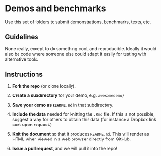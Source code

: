 # Demos and benchmarks

Use this set of folders to submit demonstrations, benchmarks, texts, etc.  

## Guidelines

None really, except to do something cool, and reproducible.  Ideally it would also be code where someone else could adapt it easily for testing with alternative tools.

## Instructions

1. **Fork the repo** (or clone locally).

2. **Create a subdirectory** for your demo, e.g. `awesomedemo/`.

3. **Save your demo as `README.md`** in that subdirectory.

4. **Include the data** needed for knitting the `.Rmd` file.  If this is not possible, suggest a way for others to obtain this data (for instance a Dropbox link sent upon request.)

5. **Knit the document** so that it produces `README.md`.  This will render as HTML when viewed in a web browser directly from GitHub.

6. **Issue a pull request**, and we will pull it into the repo!
    

